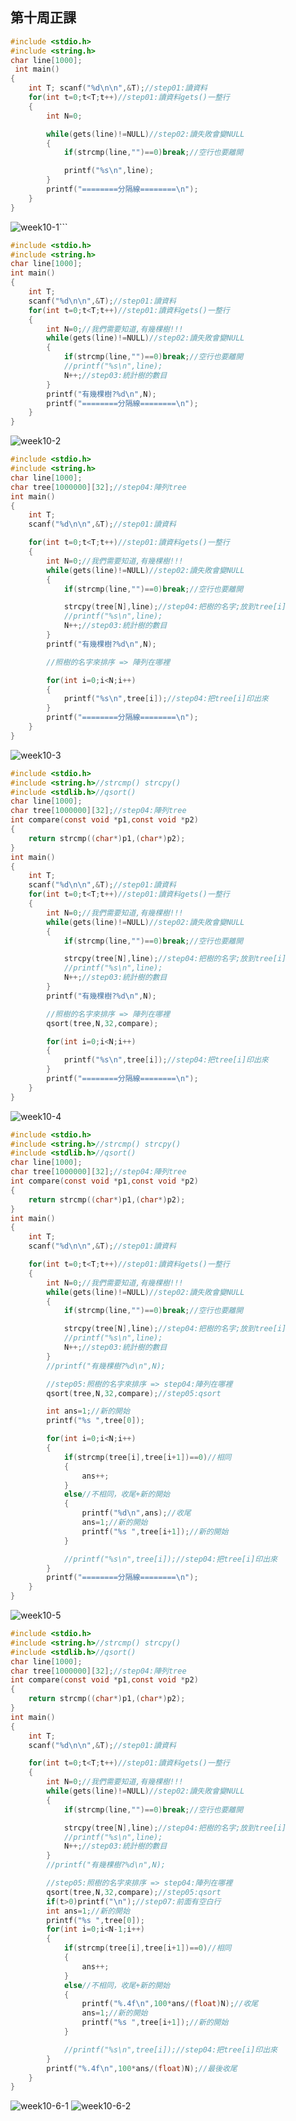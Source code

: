 ## 第十周正課

```c
#include <stdio.h>
#include <string.h>
char line[1000];
 int main()
{
    int T; scanf("%d\n\n",&T);//step01:讀資料
	for(int t=0;t<T;t++)//step01:讀資料gets()一整行
	{
		int N=0;

		while(gets(line)!=NULL)//step02:讀失敗會變NULL
		{
			if(strcmp(line,"")==0)break;//空行也要離開

			printf("%s\n",line);
		}
        printf("========分隔線========\n");
	}
}
```
![week10-1](https://user-images.githubusercontent.com/71545492/116647369-f7b16800-a9ac-11eb-8e50-2211e58473d6.png)```

```c
#include <stdio.h>
#include <string.h>
char line[1000];
int main()
{
    int T;
    scanf("%d\n\n",&T);//step01:讀資料
    for(int t=0;t<T;t++)//step01:讀資料gets()一整行
	{
		int N=0;//我們需要知道,有幾棵樹!!!
		while(gets(line)!=NULL)//step02:讀失敗會變NULL
		{
			if(strcmp(line,"")==0)break;//空行也要離開
			//printf("%s\n",line);
			N++;//step03:統計樹的數目
		}
		printf("有幾棵樹?%d\n",N);
		printf("========分隔線========\n");
	}
}
```
![week10-2](https://user-images.githubusercontent.com/71545492/116647374-fa13c200-a9ac-11eb-9aac-7807590e7913.png)

```c
#include <stdio.h>
#include <string.h>
char line[1000];
char tree[1000000][32];//step04:陣列tree
int main()
{
    int T;
    scanf("%d\n\n",&T);//step01:讀資料

	for(int t=0;t<T;t++)//step01:讀資料gets()一整行
	{
		int N=0;//我們需要知道,有幾棵樹!!!
		while(gets(line)!=NULL)//step02:讀失敗會變NULL
		{
			if(strcmp(line,"")==0)break;//空行也要離開

			strcpy(tree[N],line);//step04:把樹的名字;放到tree[i]
			//printf("%s\n",line);
			N++;//step03:統計樹的數目
		}
		printf("有幾棵樹?%d\n",N);

		//照樹的名字來排序 => 陣列在哪裡

		for(int i=0;i<N;i++)
		{
			printf("%s\n",tree[i]);//step04:把tree[i]印出來
		}
		printf("========分隔線========\n");
    }
}
```
![week10-3](https://user-images.githubusercontent.com/71545492/116647377-fbdd8580-a9ac-11eb-9388-2bb0c2e28b7a.png)

```c
#include <stdio.h>
#include <string.h>//strcmp() strcpy()
#include <stdlib.h>//qsort()
char line[1000];
char tree[1000000][32];//step04:陣列tree
int compare(const void *p1,const void *p2)
{
    return strcmp((char*)p1,(char*)p2);
}
int main()
{
    int T;
    scanf("%d\n\n",&T);//step01:讀資料
	for(int t=0;t<T;t++)//step01:讀資料gets()一整行
	{
		int N=0;//我們需要知道,有幾棵樹!!!
		while(gets(line)!=NULL)//step02:讀失敗會變NULL
		{
			if(strcmp(line,"")==0)break;//空行也要離開

			strcpy(tree[N],line);//step04:把樹的名字;放到tree[i]
			//printf("%s\n",line);
			N++;//step03:統計樹的數目
		}
		printf("有幾棵樹?%d\n",N);

		//照樹的名字來排序 => 陣列在哪裡
		qsort(tree,N,32,compare);

		for(int i=0;i<N;i++)
		{
			printf("%s\n",tree[i]);//step04:把tree[i]印出來
		}
		printf("========分隔線========\n");
    }
}
```
![week10-4](https://user-images.githubusercontent.com/71545492/116647382-fd0eb280-a9ac-11eb-8e06-2916f0da1792.png)

```c
#include <stdio.h>
#include <string.h>//strcmp() strcpy()
#include <stdlib.h>//qsort()
char line[1000];
char tree[1000000][32];//step04:陣列tree
int compare(const void *p1,const void *p2)
{
	return strcmp((char*)p1,(char*)p2);
}
int main()
{
	int T;
	scanf("%d\n\n",&T);//step01:讀資料

	for(int t=0;t<T;t++)//step01:讀資料gets()一整行
	{
		int N=0;//我們需要知道,有幾棵樹!!!
		while(gets(line)!=NULL)//step02:讀失敗會變NULL
		{
			if(strcmp(line,"")==0)break;//空行也要離開

			strcpy(tree[N],line);//step04:把樹的名字;放到tree[i]
			//printf("%s\n",line);
			N++;//step03:統計樹的數目
		}
		//printf("有幾棵樹?%d\n",N);

		//step05:照樹的名字來排序 => step04:陣列在哪裡
		qsort(tree,N,32,compare);//step05:qsort

		int ans=1;//新的開始
		printf("%s ",tree[0]);

		for(int i=0;i<N;i++)
		{
			if(strcmp(tree[i],tree[i+1])==0)//相同
			{
				ans++;
			}
			else//不相同，收尾+新的開始
			{
				printf("%d\n",ans);//收尾
				ans=1;//新的開始
				printf("%s ",tree[i+1]);//新的開始
			}

			//printf("%s\n",tree[i]);//step04:把tree[i]印出來
		}
		printf("========分隔線========\n");
	}
}
```
![week10-5](https://user-images.githubusercontent.com/71545492/116647387-fed87600-a9ac-11eb-9768-6b55731ffd49.png)

```c
#include <stdio.h>
#include <string.h>//strcmp() strcpy()
#include <stdlib.h>//qsort()
char line[1000];
char tree[1000000][32];//step04:陣列tree
int compare(const void *p1,const void *p2)
{
	return strcmp((char*)p1,(char*)p2);
}
int main()
{
	int T;
	scanf("%d\n\n",&T);//step01:讀資料

	for(int t=0;t<T;t++)//step01:讀資料gets()一整行
	{
		int N=0;//我們需要知道,有幾棵樹!!!
		while(gets(line)!=NULL)//step02:讀失敗會變NULL
		{
			if(strcmp(line,"")==0)break;//空行也要離開

			strcpy(tree[N],line);//step04:把樹的名字;放到tree[i]
			//printf("%s\n",line);
			N++;//step03:統計樹的數目
		}
		//printf("有幾棵樹?%d\n",N);

		//step05:照樹的名字來排序 => step04:陣列在哪裡
		qsort(tree,N,32,compare);//step05:qsort
		if(t>0)printf("\n");//step07:前面有空白行
		int ans=1;//新的開始
		printf("%s ",tree[0]);
		for(int i=0;i<N-1;i++)
		{
			if(strcmp(tree[i],tree[i+1])==0)//相同
			{
				ans++;
			}
			else//不相同，收尾+新的開始
			{
				printf("%.4f\n",100*ans/(float)N);//收尾
				ans=1;//新的開始
				printf("%s ",tree[i+1]);//新的開始
			}

			//printf("%s\n",tree[i]);//step04:把tree[i]印出來
		}
		printf("%.4f\n",100*ans/(float)N);//最後收尾
	}
}
```
![week10-6-1](https://user-images.githubusercontent.com/71545492/116654228-5382ed80-a9bb-11eb-9c50-c006468f43e9.png)
![week10-6-2](https://user-images.githubusercontent.com/71545492/116654245-5847a180-a9bb-11eb-90aa-51fa38bcfea1.png)






